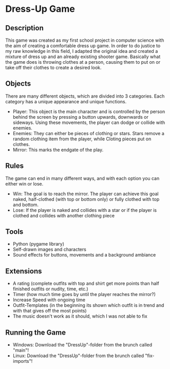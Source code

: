 # Dress-Up Game

## Description
This game was created as my first school project in computer science with the aim of creating a comfortable dress up game. 
In order to do justice to my raw knowledge in this field, I adapted the original idea and created a mixture of dress up 
and an already existing shooter game. Basically what the game does is throwing clothes at a person, causing them to put on 
or take off their clothes to create a desired look.

## Objects
There are many different objects, which are divided into 3 categories. Each category has a unique appearance and unique functions.
- Player: This object is the main character and is controlled by the person behind the screen by pressing a button upwards, downwards or sideways. Using these movements, the player can dodge or collide with enemies. 
- Enemies: They can either be pieces of clothing or stars. Stars remove a random clothing item from the player, while Cloting pieces put on clothes. 
- Mirror: This marks the endgate of the play.

## Rules
The game can end in many different ways, and with each option you can either win or lose.
- Win: The goal is to reach the mirror. The player can achieve this goal naked, half-clothed (with top or bottom only) or fully clothed with top and bottom.
- Lose: If the player is naked and collides with a star or if the player is clothed and collides with another clothing piece

## Tools
- Python (pygame library)
- Self-drawn images and characters
- Sound effects for buttons, movements and a background ambiance

## Extensions
- A rating (complete outfits with top and shirt get more points than half finished outfits or nudity, time, etc.)
- Timer (how much time goes by until the player reaches the mirror?)
- Increase Speed with ongoing time
- Outfit-Templates (in the beginning its shown which outfit is in trend and with that gives off the most points)
- The music doesn't work as it should, which I was not able to fix

## Running the Game
- Windows: Download the "DressUp"-folder from the brunch called "main"!
- Linux: Download the "DressUp"-folder from the brunch called "fix-imports"!
